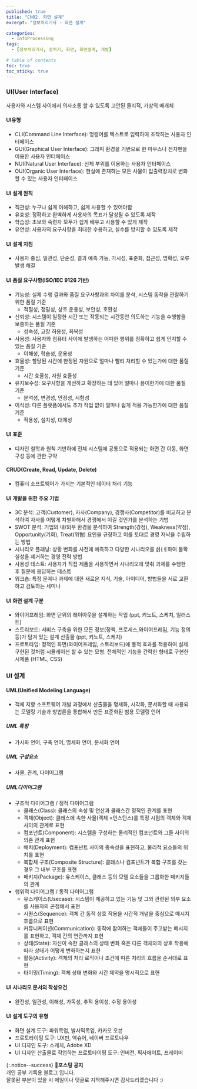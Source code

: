 ```yaml
---
published: true
title: "CH02. 화면 설계"
excerpt: "정보처리기사 - 화면 설계"

categories:
  - InfoProcessing
tags:
  - [정보처리기사, 정처기, 화면, 화면설계, 개발]

# table of contents
toc: true
toc_sticky: true
---
```


### UI(User Interface)

사용자와 시스템 사이에서 의사소통 할 수 있도록 고안된 물리적, 가상의 매개체

#### UI유형

- CLI(Command Line Interface): 명령어를 텍스트로 입력하여 조작하는 사용자 인터페이스
- GUI(Graphical User Interface): 그래픽 환경을 기반으로 한 마우스나 전자펜을 이용한 사용자 인터페이스
- NUI(Natural User Interface): 신체 부위를 이용하는 사용자 인터페이스
- OUI(Organic User Interface): 현실에 존재하는 모든 사물이 입출력장치로 변화할 수 있는 사용자 인터페이스

#### UI 설계 원칙

- 직관성: 누구나 쉽게 이해하고, 쉽게 사용할 수 있어야함
- 유효성: 정확하고 완벽하게 사용자의 목표가 달성될 수 있도록 제작
- 학습성: 초보와 숙련자 모두가 쉽게 배우고 사용할 수 있게 제작
- 유연성: 사용자의 요구사항을 최대한 수용하고, 실수를 방지할 수 있도록 제작

#### UI 설계 지침

- 사용자 중심, 일관성, 단순성, 결과 예측 가능, 가시성, 표준화, 접근성, 명확성, 오류 발생 해결

#### UI 품질 요구사항(ISO/IEC 9126 기반)

- 기능성: 실제 수행 결과와 품질 요구사항과의 차이를 분석, 시스템 동작을 관찰하기 위한 품질 기준
  - 적절성, 정밀성, 상호 운용성, 보안성, 호환성
- 신뢰성: 시스템이 일정한 시간 또는 작동되는 시간동안 의도하는 기능을 수행함을 보증하는 품질 기준
  - 성숙성, 고장 허용성, 회복성
- 사용성: 사용자와 컴퓨터 사이에 발생하는 어떠한 행위를 정확하고 쉽게 인지할 수 있는 품질 기준
  - 이해성, 학습성, 운용성
- 효율성: 할당된 시간에 한정된 자원으로 얼마나 빨리 처리할 수 있는가에 대한 품질 기준
  - 시간 효율성, 자원 효율성
- 유지보수성: 요구사항을 개선하고 확장하는 데 있어 얼마나 용이한가에 대한 품질 기준
  - 분석성, 변경성, 안정성, 시험성
- 이식성: 다른 플랫폼에서도 추가 작업 없이 얼마나 쉽게 적용 가능한가에 대한 품질 기준
  - 적용성, 설치성, 대체성

#### UI 표준

- 디자인 철학과 원칙 기반하에 전체 시스템에 공통으로 적용되는 화면 간 이동, 화면구성 등에 관한 규약

#### CRUD(Create, Read, Update, Delete)

- 컴퓨터 소프트웨어가 가지는 기본적인 데이터 처리 기능

#### UI 개발을 위한 주요 기법

- 3C 분석: 고객(Customer), 자사(Company), 경쟁사(Competitor)를 비교하고 분석하여 자사를 어떻게 차별화해서 경쟁에서 이길 것인가를 분석하는 기법
- SWOT 분석: 기업의 내/외부 환경을 분석하여 Strength(강점), Weakness(약점), Opportunity(기회), Treat(위협) 요인을 규정하고 이를 토대로 경영 저냑을 수립하는 방법
- 시나리오 플래닝: 상황 변화를 사전에 예측하고 다양한 시나리오를 섥{ㅖ하여 불확실성을 제거하는 경영 전략 방법
- 사용성 테스트: 사용자가 직접 제품을 사용하면서 시나리오에 맞춰 과제를 수행한 후 질문에 응답하는 테스트
- 워크숍: 특정 문제나 과제에 대한 새로운 지식, 기술, 아이디어, 방법들을 서로 교환하고 검토하는 세미나

#### UI 화면 설계 구분

- 와이어프레임: 화면 단위의 레이아웃을 설계하는 작업 (ppt, 키노트, 스케치, 일러스트)
- 스토리보드: 서비스 구축을 위한 모든 정보(정책, 프로세스,와이어프레임, 기능 정의 등)가 담겨 있는 설계 산출물 (ppt, 키노트, 스케치)
- 프로토타입: 정적인 화면(와이어프레임, 스토리보드)에 동적 효과를 적용하여 실제 구현된 것처럼 시뮬레이션 할 수 있는 모형. 전체적인 기능을 간략한 형태로 구현한 시제품 (HTML, CSS)

### UI 설계

#### UML(Unified Modeling Language)

- 객체 지향 소프트웨어 개발 과정에서 산출물을 명세화, 시각화, 문서화할 때 사용되는 모델링 기술과 방법론을 통합해서 만든 표준화된 범용 모델링 언어

##### UML 특징

- 가시화 언어, 구축 언어, 명세화 언어, 문서화 언어

##### UML 구성요소

- 사물, 관계, 다이어그램

##### UML다이어그램

- 구조적 다이어그램 / 정적 다이어그램
  - 클래스(Class): 클래스의 속성 및 연산과 클래스간 정적인 관계를 표현
  - 객체(Object): 클래스에 속한 사물(객체 =인스턴스)를 특정 시점의 객체와 객체 사이의 관계로 표현
  - 컴포넌트(Component): 시스템을 구성하는 물리적인 컴포넌트와 그들 사이의 의존 관계 표현
  - 배치(Deployment): 컴포넌트 사이의 종속성을 표현하고, 물리적 요소들의 위치를 표현
  - 복합체 구조(Composite Structure): 클래스나 컴포넌트가 복합 구조를 갖는 경우 그 내부 구조를 표현
  - 패키지(Package): 유스케이스, 클래스 등의 모델 요소들을 그룹화한 패키지들의 관계
- 행위적 다이어그램 / 동적 다이어그램
  - 유스케이스(Usecase): 시스템이 제공하고 있는 기능 및 그와 관련된 외부 요소를 사용자의 곤점에서 표현
  - 시퀀스(Sequence): 객체 간 동적 상호 작용을 시간적 개념을 중심으로 메시지 흐름으로 표현
  - 커뮤니케이션(Communication): 동작에 참여하는 객체들이 주고받는 메시지를 표현하고, 객체 간의 연관까지 표현
  - 상태(State): 자신이 속한 클래스의 상태 변화 혹은 다른 객체와의 상호 작용에 따라 상태가 어떻게 변화하는지 표현
  - 활동(Activity): 객체의 처리 로직이나 조건에 따른 처리의 흐름을 순서대로 표현
  - 타이밍(Timing): 객체 상태 변화와 시간 제약을 명시적으로 표현

#### UI 시나리오 문서의 작성요건

- 완전성, 일관성, 이해성, 가독성, 추적 용이성, 수정 용이성

#### UI 설계 도구의 유형

- 화면 설계 도구: 파워목업, 발사믹목업, 카카오 오븐
- 프로토타이핑 도구: UX핀, 액슈어, 네이버 프로토나우
- UI 디자인 도구: 스케치, Adobe XD
- UI 디자인 산출물로 작업하는 프로토타이핑 도구: 인버전, 픽사에이트, 프레이머

{:.notice--success}
🔔**포스팅 공지**  
개인 공부 기록용 블로그 입니다.  
잘못된 부분이 있을 시 메일이나 댓글로 지적해주시면 감사드리겠습니다 :)
